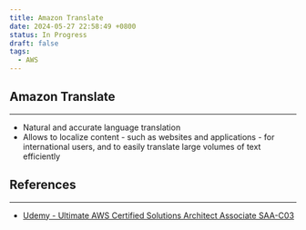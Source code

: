 ```yaml
---
title: Amazon Translate
date: 2024-05-27 22:58:49 +0800
status: In Progress
draft: false
tags:
  - AWS
---
```

## Amazon Translate
---
- Natural and accurate language translation
- Allows to localize content - such as websites and applications - for international users, and to easily translate large volumes of text efficiently

## References
---
- [Udemy - Ultimate AWS Certified Solutions Architect Associate SAA-C03](https://www.udemy.com/course/aws-certified-solutions-architect-associate-saa-c03)
